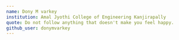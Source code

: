 ```yaml
---
name: Dony M varkey
institution: Amal Jyothi College of Engineering Kanjirapally
quote: Do not follow anything that doesn't make you feel happy.
github_user: donymvarkey
---
```

